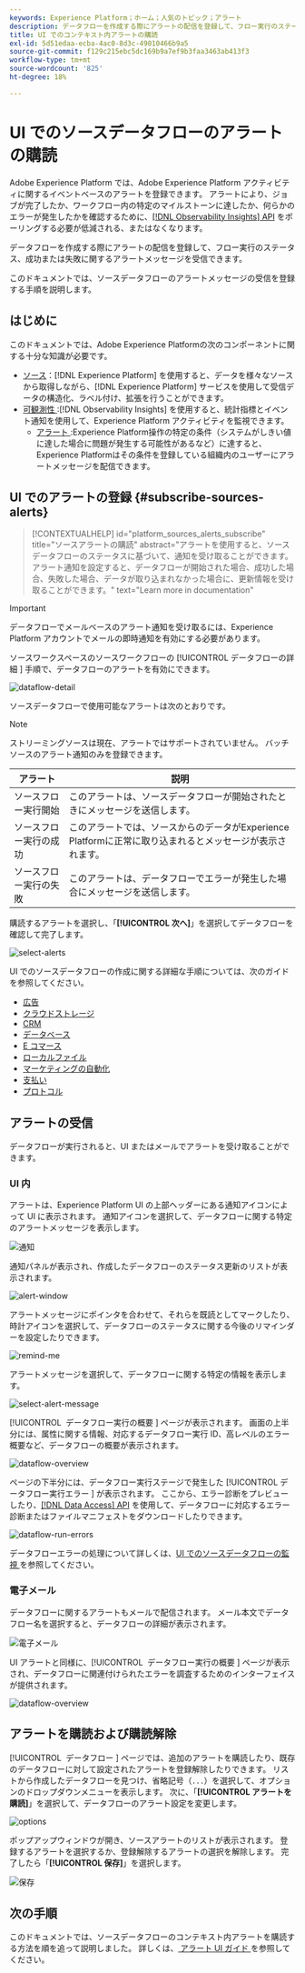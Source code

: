 ```yaml
---
keywords: Experience Platform；ホーム；人気のトピック；アラート
description: データフローを作成する際にアラートの配信を登録して、フロー実行のステータス、成功または失敗に関するアラートメッセージを受信できます。
title: UI でのコンテキスト内アラートの購読
exl-id: 5d51edaa-ecba-4ac0-8d3c-49010466b9a5
source-git-commit: f129c215ebc5dc169b9a7ef9b3faa3463ab413f3
workflow-type: tm+mt
source-wordcount: '825'
ht-degree: 18%

---
```


# UI でのソースデータフローのアラートの購読

Adobe Experience Platform では、Adobe Experience Platform アクティビティに関するイベントベースのアラートを登録できます。 アラートにより、ジョブが完了したか、ワークフロー内の特定のマイルストーンに達したか、何らかのエラーが発生したかを確認するために、[[!DNL Observability Insights] API](../../../observability/api/overview.md) をポーリングする必要が低減される、またはなくなります。

データフローを作成する際にアラートの配信を登録して、フロー実行のステータス、成功または失敗に関するアラートメッセージを受信できます。

このドキュメントでは、ソースデータフローのアラートメッセージの受信を登録する手順を説明します。

## はじめに

このドキュメントでは、Adobe Experience Platformの次のコンポーネントに関する十分な知識が必要です。

* [ソース](../../home.md)：[!DNL Experience Platform] を使用すると、データを様々なソースから取得しながら、[!DNL Experience Platform] サービスを使用して受信データの構造化、ラベル付け、拡張を行うことができます。
* [ 可観測性 ](../../../observability/home.md):[!DNL Observability Insights] を使用すると、統計指標とイベント通知を使用して、Experience Platform アクティビティを監視できます。
   * [ アラート ](../../../observability/alerts/overview.md):Experience Platform操作の特定の条件（システムがしきい値に達した場合に問題が発生する可能性があるなど）に達すると、Experience Platformはその条件を登録している組織内のユーザーにアラートメッセージを配信できます。

## UI でのアラートの登録 {#subscribe-sources-alerts}

>[!CONTEXTUALHELP]
>id="platform_sources_alerts_subscribe"
>title="ソースアラートの購読"
>abstract="アラートを使用すると、ソースデータフローのステータスに基づいて、通知を受け取ることができます。アラート通知を設定すると、データフローが開始された場合、成功した場合、失敗した場合、データが取り込まれなかった場合に、更新情報を受け取ることができます。"
>text="Learn more in documentation"

>[!IMPORTANT]
>
>データフローでメールベースのアラート通知を受け取るには、Experience Platform アカウントでメールの即時通知を有効にする必要があります。

ソースワークスペースのソースワークフローの [!UICONTROL &#x200B; データフローの詳細 &#x200B;] 手順で、データフローのアラートを有効にできます。

![dataflow-detail](../../images/tutorials/alerts/dataflow-detail.png)

ソースデータフローで使用可能なアラートは次のとおりです。

>[!NOTE]
>
>ストリーミングソースは現在、アラートではサポートされていません。 バッチソースのアラート通知のみを登録できます。

| アラート | 説明 |
| --- | --- |
| ソースフロー実行開始 | このアラートは、ソースデータフローが開始されたときにメッセージを送信します。 |
| ソースフロー実行の成功 | このアラートでは、ソースからのデータがExperience Platformに正常に取り込まれるとメッセージが表示されます。 |
| ソースフロー実行の失敗 | このアラートは、データフローでエラーが発生した場合にメッセージを送信します。 |

購読するアラートを選択し、「**[!UICONTROL 次へ]**」を選択してデータフローを確認して完了します。

![select-alerts](../../images/tutorials/alerts/select-alerts.png)

UI でのソースデータフローの作成に関する詳細な手順については、次のガイドを参照してください。

* [広告](./dataflow/advertising.md)
* [クラウドストレージ](./dataflow/batch/cloud-storage.md)
* [CRM](./dataflow/crm.md)
* [データベース](./dataflow/databases.md)
* [E コマース](./dataflow/ecommerce.md)
* [ローカルファイル](./create/local-system/local-file-upload.md)
* [マーケティングの自動化](./dataflow/marketing-automation.md)
* [支払い](./dataflow/payments.md)
* [プロトコル](./dataflow/protocols.md)

## アラートの受信

データフローが実行されると、UI またはメールでアラートを受け取ることができます。

### UI 内

アラートは、Experience Platform UI の上部ヘッダーにある通知アイコンによって UI に表示されます。 通知アイコンを選択して、データフローに関する特定のアラートメッセージを表示します。

![ 通知 ](../../images/tutorials/alerts/notification.png)

通知パネルが表示され、作成したデータフローのステータス更新のリストが表示されます。

![alert-window](../../images/tutorials/alerts/alert-window.png)

アラートメッセージにポインタを合わせて、それらを既読としてマークしたり、時計アイコンを選択して、データフローのステータスに関する今後のリマインダーを設定したりできます。

![remind-me](../../images/tutorials/alerts/remind-me.png)

アラートメッセージを選択して、データフローに関する特定の情報を表示します。

![select-alert-message](../../images/tutorials/alerts/select-alert-message.png)

[!UICONTROL &#x200B; データフロー実行の概要 &#x200B;] ページが表示されます。 画面の上半分には、属性に関する情報、対応するデータフロー実行 ID、高レベルのエラー概要など、データフローの概要が表示されます。

![dataflow-overview](../../images/tutorials/alerts/dataflow-overview.png)

ページの下半分には、データフロー実行ステージで発生した [!UICONTROL &#x200B; データフロー実行エラー &#x200B;] が表示されます。 ここから、エラー診断をプレビューしたり、[[!DNL Data Access] API](https://www.adobe.io/experience-platform-apis/references/data-access/) を使用して、データフローに対応するエラー診断またはファイルマニフェストをダウンロードしたりできます。

![dataflow-run-errors](../../images/tutorials/alerts/dataflow-run-error.png)

データフローエラーの処理について詳しくは、[UI でのソースデータフローの監視 ](../../../dataflows/ui/monitor-sources.md) を参照してください。

### 電子メール

データフローに関するアラートもメールで配信されます。 メール本文でデータフロー名を選択すると、データフローの詳細が表示されます。

![ 電子メール ](../../images/tutorials/alerts/email.png)

UI アラートと同様に、[!UICONTROL &#x200B; データフロー実行の概要 &#x200B;] ページが表示され、データフローに関連付けられたエラーを調査するためのインターフェイスが提供されます。

![dataflow-overview](../../images/tutorials/alerts/dataflow-overview.png)

## アラートを購読および購読解除

[!UICONTROL &#x200B; データフロー &#x200B;] ページでは、追加のアラートを購読したり、既存のデータフローに対して設定されたアラートを登録解除したりできます。 リストから作成したデータフローを見つけ、省略記号（`...`）を選択して、オプションのドロップダウンメニューを表示します。 次に、「**[!UICONTROL アラートを購読]**」を選択して、データフローのアラート設定を変更します。

![options](../../images/tutorials/alerts/options.png)

ポップアップウィンドウが開き、ソースアラートのリストが表示されます。 登録するアラートを選択するか、登録解除するアラートの選択を解除します。 完了したら「**[!UICONTROL 保存]**」を選択します。

![ 保存 ](../../images/tutorials/alerts/save.png)

## 次の手順

このドキュメントでは、ソースデータフローのコンテキスト内アラートを購読する方法を順を追って説明しました。 詳しくは、[ アラート UI ガイド ](../../../observability/alerts/ui.md) を参照してください。